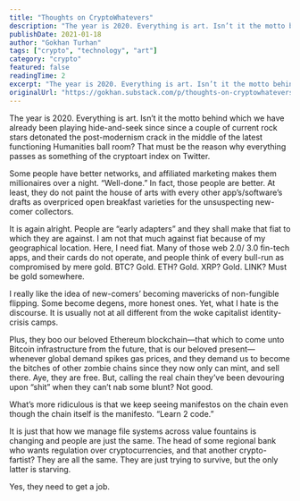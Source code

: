 ```yaml
---
title: "Thoughts on CryptoWhatevers"
description: "The year is 2020. Everything is art. Isn’t it the motto behind which we have already been playing hide-and-seek since since a couple of current rock stars detonated the post-modernism crack in the middle of the latest functioning Humanities ball room? That must be the reason why everything passes as"
publishDate: 2021-01-18
author: "Gokhan Turhan"
tags: ["crypto", "technology", "art"]
category: "crypto"
featured: false
readingTime: 2
excerpt: "The year is 2020. Everything is art. Isn’t it the motto behind which we have already been playing hide-and-seek since since a couple of current rock stars detonated the post-modernism crack in the..."
originalUrl: "https://gokhan.substack.com/p/thoughts-on-cryptowhatevers"
---
```


The year is 2020. Everything is art. Isn’t it the motto behind which we have already been playing hide-and-seek since since a couple of current rock stars detonated the post-modernism crack in the middle of the latest functioning Humanities ball room? That must be the reason why everything passes as something of the cryptoart index on Twitter.

Some people have better networks, and affiliated marketing makes them millionaires over a night. “Well-done.” In fact, those people are better. At least, they do not paint the house of arts with every other app’s/software’s drafts as overpriced open breakfast varieties for the unsuspecting new-comer collectors.

It is again alright. People are “early adapters” and they shall make that fiat to which they are against. I am not that much against fiat because of my geographical location. Here, I need fiat. Many of those web 2.0/ 3.0 fin-tech apps, and their cards do not operate, and people think of every bull-run as compromised by mere gold. BTC? Gold. ETH? Gold. XRP? Gold. LINK? Must be gold somewhere.

I really like the idea of new-comers’ becoming mavericks of non-fungible flipping. Some become degens, more honest ones. Yet, what I hate is the discourse. It is usually not at all different from the woke capitalist identity-crisis camps.

Plus, they boo our beloved Ethereum blockchain—that which to come unto Bitcoin infrastructure from the future, that is our beloved present—whenever global demand spikes gas prices, and they demand us to become the bitches of other zombie chains since they now only can mint, and sell there. Aye, they are free. But, calling the real chain they’ve been devouring upon “shit” when they can’t nab some blunt? Not good.

What’s more ridiculous is that we keep seeing manifestos on the chain even though the chain itself is the manifesto. “Learn 2 code.”

It is just that how we manage file systems across value fountains is changing and people are just the same. The head of some regional bank who wants regulation over cryptocurrencies, and that another crypto-fartist? They are all the same. They are just trying to survive, but the only latter is starving.

Yes, they need to get a job.